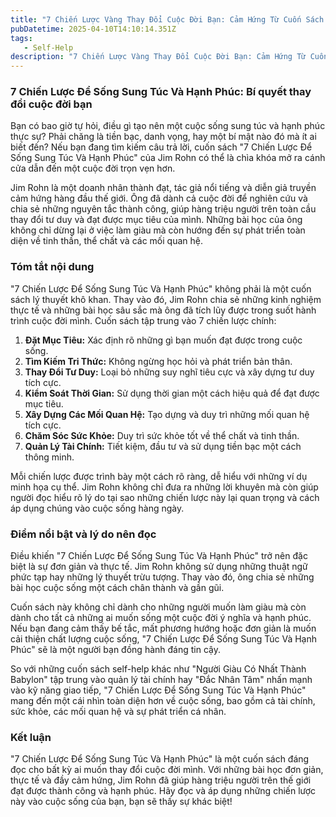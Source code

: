 ```yaml
---
title: "7 Chiến Lược Vàng Thay Đổi Cuộc Đời Bạn: Cảm Hứng Từ Cuốn Sách 7 Chiến Lược Để Sống Sung Túc Và Hạnh Phúc"
pubDatetime: 2025-04-10T14:10:14.351Z
tags:
   - Self-Help
description: "7 Chiến Lược Vàng Thay Đổi Cuộc Đời Bạn: Cảm Hứng Từ Cuốn Sách 7 Chiến Lược Để Sống Sung Túc Và Hạnh Phúc"
---
```


### 7 Chiến Lược Để Sống Sung Túc Và Hạnh Phúc: Bí quyết thay đổi cuộc đời bạn

Bạn có bao giờ tự hỏi, điều gì tạo nên một cuộc sống sung túc và hạnh phúc thực sự? Phải chăng là tiền bạc, danh vọng, hay một bí mật nào đó mà ít ai biết đến? Nếu bạn đang tìm kiếm câu trả lời, cuốn sách "7 Chiến Lược Để Sống Sung Túc Và Hạnh Phúc" của Jim Rohn có thể là chìa khóa mở ra cánh cửa dẫn đến một cuộc đời trọn vẹn hơn.

Jim Rohn là một doanh nhân thành đạt, tác giả nổi tiếng và diễn giả truyền cảm hứng hàng đầu thế giới. Ông đã dành cả cuộc đời để nghiên cứu và chia sẻ những nguyên tắc thành công, giúp hàng triệu người trên toàn cầu thay đổi tư duy và đạt được mục tiêu của mình. Những bài học của ông không chỉ dừng lại ở việc làm giàu mà còn hướng đến sự phát triển toàn diện về tinh thần, thể chất và các mối quan hệ.

### Tóm tắt nội dung

"7 Chiến Lược Để Sống Sung Túc Và Hạnh Phúc" không phải là một cuốn sách lý thuyết khô khan. Thay vào đó, Jim Rohn chia sẻ những kinh nghiệm thực tế và những bài học sâu sắc mà ông đã tích lũy được trong suốt hành trình cuộc đời mình. Cuốn sách tập trung vào 7 chiến lược chính:

1.  **Đặt Mục Tiêu:** Xác định rõ những gì bạn muốn đạt được trong cuộc sống.
2.  **Tìm Kiếm Tri Thức:** Không ngừng học hỏi và phát triển bản thân.
3.  **Thay Đổi Tư Duy:** Loại bỏ những suy nghĩ tiêu cực và xây dựng tư duy tích cực.
4.  **Kiểm Soát Thời Gian:** Sử dụng thời gian một cách hiệu quả để đạt được mục tiêu.
5.  **Xây Dựng Các Mối Quan Hệ:** Tạo dựng và duy trì những mối quan hệ tích cực.
6.  **Chăm Sóc Sức Khỏe:** Duy trì sức khỏe tốt về thể chất và tinh thần.
7.  **Quản Lý Tài Chính:** Tiết kiệm, đầu tư và sử dụng tiền bạc một cách thông minh.

Mỗi chiến lược được trình bày một cách rõ ràng, dễ hiểu với những ví dụ minh họa cụ thể. Jim Rohn không chỉ đưa ra những lời khuyên mà còn giúp người đọc hiểu rõ lý do tại sao những chiến lược này lại quan trọng và cách áp dụng chúng vào cuộc sống hàng ngày.

### Điểm nổi bật và lý do nên đọc

Điều khiến "7 Chiến Lược Để Sống Sung Túc Và Hạnh Phúc" trở nên đặc biệt là sự đơn giản và thực tế. Jim Rohn không sử dụng những thuật ngữ phức tạp hay những lý thuyết trừu tượng. Thay vào đó, ông chia sẻ những bài học cuộc sống một cách chân thành và gần gũi.

Cuốn sách này không chỉ dành cho những người muốn làm giàu mà còn dành cho tất cả những ai muốn sống một cuộc đời ý nghĩa và hạnh phúc. Nếu bạn đang cảm thấy bế tắc, mất phương hướng hoặc đơn giản là muốn cải thiện chất lượng cuộc sống, "7 Chiến Lược Để Sống Sung Túc Và Hạnh Phúc" sẽ là một người bạn đồng hành đáng tin cậy.

So với những cuốn sách self-help khác như "Người Giàu Có Nhất Thành Babylon" tập trung vào quản lý tài chính hay "Đắc Nhân Tâm" nhấn mạnh vào kỹ năng giao tiếp, "7 Chiến Lược Để Sống Sung Túc Và Hạnh Phúc" mang đến một cái nhìn toàn diện hơn về cuộc sống, bao gồm cả tài chính, sức khỏe, các mối quan hệ và sự phát triển cá nhân.

### Kết luận

"7 Chiến Lược Để Sống Sung Túc Và Hạnh Phúc" là một cuốn sách đáng đọc cho bất kỳ ai muốn thay đổi cuộc đời mình. Với những bài học đơn giản, thực tế và đầy cảm hứng, Jim Rohn đã giúp hàng triệu người trên thế giới đạt được thành công và hạnh phúc. Hãy đọc và áp dụng những chiến lược này vào cuộc sống của bạn, bạn sẽ thấy sự khác biệt!
